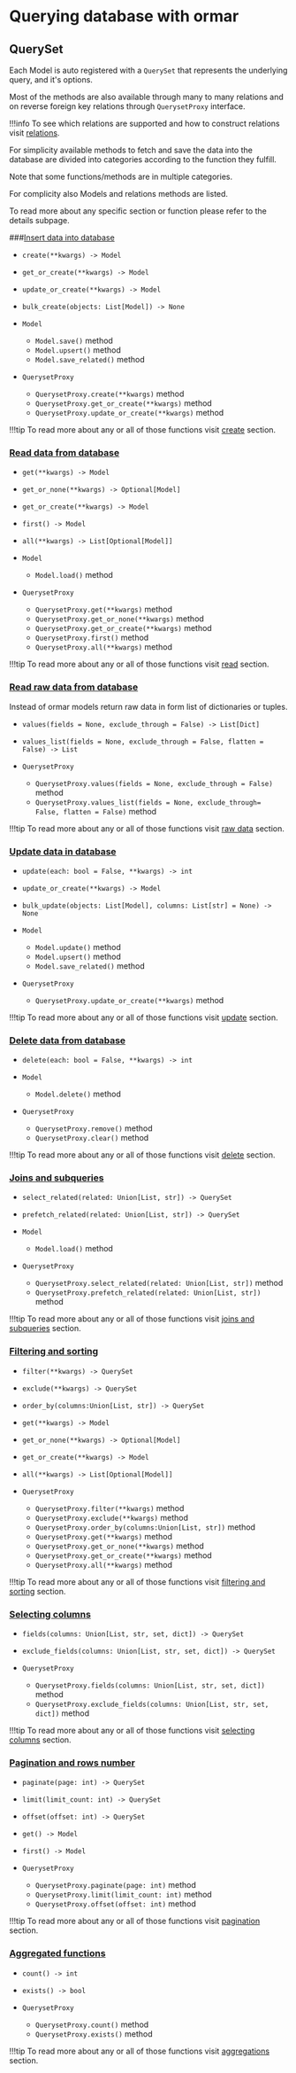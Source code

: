 # Querying database with ormar

## QuerySet

Each Model is auto registered with a `QuerySet` that represents the underlying query,
and it's options.

Most of the methods are also available through many to many relations and on reverse
foreign key relations through `QuerysetProxy` interface.

!!!info 
    To see which relations are supported and how to construct relations
    visit [relations][relations].

For simplicity available methods to fetch and save the data into the database are
divided into categories according to the function they fulfill.

Note that some functions/methods are in multiple categories.

For complicity also Models and relations methods are listed.

To read more about any specific section or function please refer to the details subpage.

###[Insert data into database](./create.md)

* `create(**kwargs) -> Model`
* `get_or_create(**kwargs) -> Model`
* `update_or_create(**kwargs) -> Model`
* `bulk_create(objects: List[Model]) -> None`


* `Model`
    * `Model.save()` method
    * `Model.upsert()` method
    * `Model.save_related()` method

  
* `QuerysetProxy`
    * `QuerysetProxy.create(**kwargs)` method
    * `QuerysetProxy.get_or_create(**kwargs)` method
    * `QuerysetProxy.update_or_create(**kwargs)` method
  
!!!tip
    To read more about any or all of those functions visit [create](./create.md) section.

### [Read data from database](./read.md)

* `get(**kwargs) -> Model`
* `get_or_none(**kwargs) -> Optional[Model]`
* `get_or_create(**kwargs) -> Model`
* `first() -> Model`
* `all(**kwargs) -> List[Optional[Model]]`


* `Model`
    * `Model.load()` method


* `QuerysetProxy`
    * `QuerysetProxy.get(**kwargs)` method
    * `QuerysetProxy.get_or_none(**kwargs)` method
    * `QuerysetProxy.get_or_create(**kwargs)` method
    * `QuerysetProxy.first()` method
    * `QuerysetProxy.all(**kwargs)` method
  
!!!tip
    To read more about any or all of those functions visit [read](./read.md) section.

### [Read raw data from database](./raw-data.md)

Instead of ormar models return raw data in form list of dictionaries or tuples.

* `values(fields = None, exclude_through = False) -> List[Dict]`
* `values_list(fields = None, exclude_through = False, flatten = False) -> List`


* `QuerysetProxy`
    * `QuerysetProxy.values(fields = None, exclude_through = False)` method
    * `QuerysetProxy.values_list(fields = None, exclude_through= False, flatten = False)` method

!!!tip
    To read more about any or all of those functions visit [raw data](./raw-data.md) section.

### [Update data in database](./update.md)

* `update(each: bool = False, **kwargs) -> int`
* `update_or_create(**kwargs) -> Model`
* `bulk_update(objects: List[Model], columns: List[str] = None) -> None`


* `Model`
    * `Model.update()` method
    * `Model.upsert()` method
    * `Model.save_related()` method


* `QuerysetProxy`
    * `QuerysetProxy.update_or_create(**kwargs)` method
  
!!!tip
    To read more about any or all of those functions visit [update](./update.md) section.

### [Delete data from database](./delete.md)

* `delete(each: bool = False, **kwargs) -> int`


* `Model`
    * `Model.delete()` method


* `QuerysetProxy`
    * `QuerysetProxy.remove()` method
    * `QuerysetProxy.clear()` method
  
!!!tip
    To read more about any or all of those functions visit [delete](./delete.md) section.

### [Joins and subqueries](./joins-and-subqueries.md)

* `select_related(related: Union[List, str]) -> QuerySet`
* `prefetch_related(related: Union[List, str]) -> QuerySet`


* `Model`
    * `Model.load()` method


* `QuerysetProxy`
    * `QuerysetProxy.select_related(related: Union[List, str])` method
    * `QuerysetProxy.prefetch_related(related: Union[List, str])` method
  
!!!tip
    To read more about any or all of those functions visit [joins and subqueries](./joins-and-subqueries.md) section.

### [Filtering and sorting](./filter-and-sort.md)

* `filter(**kwargs) -> QuerySet`
* `exclude(**kwargs) -> QuerySet`
* `order_by(columns:Union[List, str]) -> QuerySet`
* `get(**kwargs) -> Model`
* `get_or_none(**kwargs) -> Optional[Model]`
* `get_or_create(**kwargs) -> Model`
* `all(**kwargs) -> List[Optional[Model]]`


* `QuerysetProxy`
    * `QuerysetProxy.filter(**kwargs)` method
    * `QuerysetProxy.exclude(**kwargs)` method
    * `QuerysetProxy.order_by(columns:Union[List, str])` method
    * `QuerysetProxy.get(**kwargs)` method
    * `QuerysetProxy.get_or_none(**kwargs)` method
    * `QuerysetProxy.get_or_create(**kwargs)` method
    * `QuerysetProxy.all(**kwargs)` method
  
!!!tip
    To read more about any or all of those functions visit [filtering and sorting](./filter-and-sort.md) section.

### [Selecting columns](./select-columns.md)

* `fields(columns: Union[List, str, set, dict]) -> QuerySet`
* `exclude_fields(columns: Union[List, str, set, dict]) -> QuerySet`


* `QuerysetProxy`
    * `QuerysetProxy.fields(columns: Union[List, str, set, dict])` method
    * `QuerysetProxy.exclude_fields(columns: Union[List, str, set, dict])` method
  
!!!tip
    To read more about any or all of those functions visit [selecting columns](./select-columns.md) section.

### [Pagination and rows number](./pagination-and-rows-number.md)

* `paginate(page: int) -> QuerySet`
* `limit(limit_count: int) -> QuerySet`
* `offset(offset: int) -> QuerySet`
* `get() -> Model`
* `first() -> Model`


* `QuerysetProxy`
    * `QuerysetProxy.paginate(page: int)` method
    * `QuerysetProxy.limit(limit_count: int)` method
    * `QuerysetProxy.offset(offset: int)` method
  
!!!tip
    To read more about any or all of those functions visit [pagination](./pagination-and-rows-number.md) section.

### [Aggregated functions](./aggregations.md)

* `count() -> int`
* `exists() -> bool`


* `QuerysetProxy`
    * `QuerysetProxy.count()` method
    * `QuerysetProxy.exists()` method
  
!!!tip
    To read more about any or all of those functions visit [aggregations](./aggregations.md) section.
  

[relations]: ../relations/index.md